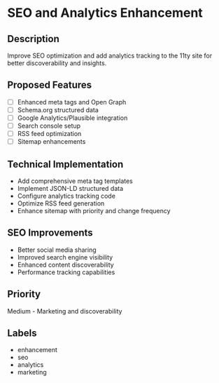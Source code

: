 # SEO and Analytics Enhancement

## Description
Improve SEO optimization and add analytics tracking to the 11ty site for better discoverability and insights.

## Proposed Features
- [ ] Enhanced meta tags and Open Graph
- [ ] Schema.org structured data
- [ ] Google Analytics/Plausible integration
- [ ] Search console setup
- [ ] RSS feed optimization
- [ ] Sitemap enhancements

## Technical Implementation
- Add comprehensive meta tag templates
- Implement JSON-LD structured data
- Configure analytics tracking code
- Optimize RSS feed generation
- Enhance sitemap with priority and change frequency

## SEO Improvements
- Better social media sharing
- Improved search engine visibility
- Enhanced content discoverability
- Performance tracking capabilities

## Priority
Medium - Marketing and discoverability

## Labels
- enhancement
- seo
- analytics
- marketing
